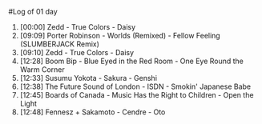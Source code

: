 #Log of 01 day

1. [00:00] Zedd - True Colors - Daisy
1. [09:09] Porter Robinson - Worlds (Remixed) - Fellow Feeling (SLUMBERJACK Remix)
1. [09:10] Zedd - True Colors - Daisy
1. [12:28] Boom Bip - Blue Eyed in the Red Room - One Eye Round the Warm Corner
1. [12:33] Susumu Yokota - Sakura - Genshi
1. [12:38] The Future Sound of London - ISDN - Smokin' Japanese Babe
1. [12:45] Boards of Canada - Music Has the Right to Children - Open the Light
1. [12:48] Fennesz + Sakamoto - Cendre - Oto
